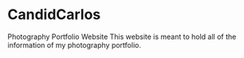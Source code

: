 # CandidCarlos
Photography Portfolio Website
This website is meant to hold all of the information of my photography portfolio.

